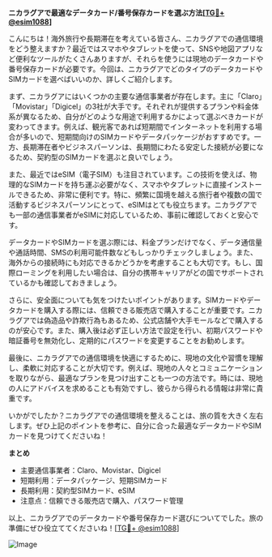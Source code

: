 **ニカラグアで最適なデータカード/番号保存カードを選ぶ方法[[TG💪+ @esim1088](https://t.me/s/esim1088)]**

こんにちは！海外旅行や長期滞在を考えている皆さん、ニカラグアでの通信環境をどう整えますか？最近ではスマホやタブレットを使って、SNSや地図アプリなど便利なツールがたくさんありますが、それらを使うには現地のデータカードや番号保存カードが必要です。今回は、ニカラグアでどのタイプのデータカードやSIMカードを選べばいいのか、詳しくご紹介します。

まず、ニカラグアにはいくつかの主要な通信事業者が存在します。主に「Claro」「Movistar」「Digicel」の3社が大手です。それぞれが提供するプランや料金体系が異なるため、自分がどのような用途で利用するかによって選ぶべきカードが変わってきます。例えば、観光客であれば短期間でインターネットを利用する場合が多いので、短期間向けのSIMカードやデータパッケージがおすすめです。一方、長期滞在者やビジネスパーソンは、長期間にわたる安定した接続が必要になるため、契約型のSIMカードを選ぶと良いでしょう。

また、最近ではeSIM（電子SIM）も注目されています。この技術を使えば、物理的なSIMカードを持ち運ぶ必要がなく、スマホやタブレットに直接インストールできるため、非常に便利です。特に、頻繁に国境を越える旅行者や複数の国で活動するビジネスパーソンにとって、eSIMはとても役立ちます。ニカラグアでも一部の通信事業者がeSIMに対応しているため、事前に確認しておくと安心です。

データカードやSIMカードを選ぶ際には、料金プランだけでなく、データ通信量や通話時間、SMSの利用可能件数などもしっかりチェックしましょう。また、海外からの接続時にも対応できるかどうかを考慮することも大切です。もし、国際ローミングを利用したい場合は、自分の携帯キャリアがどの国でサポートされているかも確認しておきましょう。

さらに、安全面についても気をつけたいポイントがあります。SIMカードやデータカードを購入する際には、信頼できる販売店で購入することが重要です。ニカラグアでは偽造品や詐欺行為もあるため、公式店舗や大手モールなどで購入するのが安心です。また、購入後は必ず正しい方法で設定を行い、初期パスワードや暗証番号を無効化し、定期的にパスワードを変更することをお勧めします。

最後に、ニカラグアでの通信環境を快適にするために、現地の文化や習慣を理解し、柔軟に対応することが大切です。例えば、現地の人々とコミュニケーションを取りながら、最適なプランを見つけ出すことも一つの方法です。時には、現地の人にアドバイスを求めることも有効ですし、彼らから得られる情報は非常に貴重です。

いかがでしたか？ニカラグアでの通信環境を整えることは、旅の質を大きく左右します。ぜひ上記のポイントを参考に、自分に合った最適なデータカードやSIMカードを見つけてくださいね！

**まとめ**
- 主要通信事業者：Claro、Movistar、Digicel
- 短期利用：データパッケージ、短期SIMカード
- 長期利用：契約型SIMカード、eSIM
- 注意点：信頼できる販売店で購入、パスワード管理

以上、ニカラグアでのデータカードや番号保存カード選びについてでした。旅の準備にぜひ役立ててくださいね！[[TG💪+ @esim1088](https://t.me/s/esim1088)] 

![Image](https://i.postimg.cc/Y0z9fWf4/image.png)